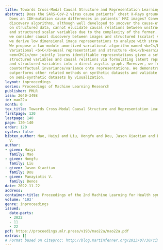 ```yaml
---
title: Towards Cross-Modal Causal Structure and Representation Learning
abstract: Does the SARS-CoV-2 virus cause patients’ chest X-Rays ground-glass opacities?
  Does an IDH-mutation cause differences in patients’ MRI images? Conventional causal
  discovery algorithms, although well developed to uncover the cause-effect relationships
  on structured data, cannot elucidate causal relations between unstructured images
  and structured scalar variables due to the complexity of the former. In this paper,
  we consider causal discovery between images and structured (scalar) variables. Specifically,
  we derive low dimensional image representations to analyze with structured variables.
  We propose a two-module amortized variational algorithm named <b>C</b>ross-<b>M</b>odal
  Variational <b>C</b>ausal representation and structure <b>L</b>earning (<em>CMCL</em>).
  <em>CMCL</em> jointly learns identifiable representations given a set of independent
  structured variables and causal relations via formulating latent representations
  and structured variables into a direct acyclic graph. Moreover, we further enforce
  counterfactual invariance/variance onto representations. We demonstrate that <em>CMCL</em>
  outperforms other related methods on synthetic datasets and validate causal relations
  on semi-synthetic datasets by visualization.
layout: inproceedings
series: Proceedings of Machine Learning Research
publisher: PMLR
issn: 2640-3498
id: mao22a
month: 0
tex_title: Towards Cross-Modal Causal Structure and Representation Learning
firstpage: 120
lastpage: 140
page: 120-140
order: 120
cycles: false
bibtex_author: Mao, Haiyi and Liu, Hongfu and Dou, Jason Xiaotian and Benos, Panayiotis
  V.
author:
- given: Haiyi
  family: Mao
- given: Hongfu
  family: Liu
- given: Jason Xiaotian
  family: Dou
- given: Panayiotis V.
  family: Benos
date: 2022-11-22
address:
container-title: Proceedings of the 2nd Machine Learning for Health symposium
volume: '193'
genre: inproceedings
issued:
  date-parts:
  - 2022
  - 11
  - 22
pdf: https://proceedings.mlr.press/v193/mao22a/mao22a.pdf
extras: []
# Format based on citeproc: http://blog.martinfenner.org/2013/07/30/citeproc-yaml-for-bibliographies/
---
```

